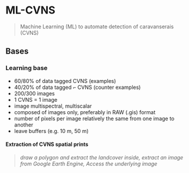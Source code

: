 # ML-CVNS
> Machine Learning (ML) to automate detection of caravanserais (CVNS)

## Bases

### Learning base

- 60/80% of data tagged CVNS (examples)
- 40/20% of data tagged ⌐ CVNS (counter examples)
- 200/300 images
- 1 CVNS = 1 image
- image multispectral, multiscalar
- composed of images only, preferably in RAW (.gis) format
- number of pixels per image relatively the same from one image to another
- leave buffers (e.g. 10 m, 50 m)

#### Extraction of CVNS spatial prints
> *draw a polygon and extract the landcover inside, extract an image from Google Earth Engine, Access the underlying image*
